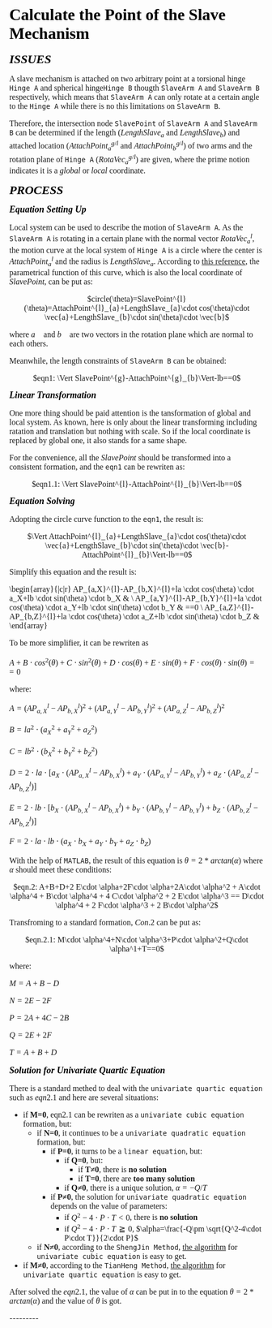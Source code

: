 
<font face="Futura" color="#000000" size=6 > **Calculate the Point of the Slave Mechanism** </font>
=======
    

<font face="Futura" color="#000000" size=5 > ***ISSUES*** </font>

<font face="Avenir Next" size=3> 


A slave mechanism is attached on two arbitrary point at a torsional hinge `Hinge A` and spherical hinge`Hinge B` thougth `SlaveArm A` and `SlaveArm B` respectively, which means that `SlaveArm A` can only rotate at a certain angle to the `Hinge A` while there is no this limitations on `SlaveArm B`.

Therefore, the intersection node `SlavePoint` of `SlaveArm A` and `SlaveArm B` can be determined if the length ($LengthSlave_{a}$ and $LengthSlave_{b}$) and attached location ($AttachPoint^{g/l}_{a}$ and $AttachPoint^{g/l}_{b}$) of two arms and the rotation plane of `Hinge A` ($RotaVec^{g/l}_{a}$) are given, where the prime notion indicates it is a *global* or *local* coordinate.
  
</font>


<font face="Futura" color="#000000" size=5 > ***PROCESS***</font>

<font face="Avenir Next" color="#000000" size=4 > ***Equation Setting Up*** </font>

<font face="Avenir Next" size=3> 

Local system can be used to describe the motion of `SlaveArm A`. As the `SlaveArm A` is rotating in a certain plane with the normal vector $RotaVec^{l}_{a}$, the motion curve at the local system of `Hinge A` is a circle where the center is $AttachPoint^{l}_{a}$ and the radius is $LengthSlave_{a}$. According to <a href="http://blog.sina.com.cn/s/blog_6496e38e0102vi7e.html">this reference</a>, the parametrical function of this curve, which is also the local coordinate of $SlavePoint$, can be put as:

<center>
$circle(\theta)=SlavePoint^{l}(\theta)=AttachPoint^{l}_{a}+LengthSlave_{a}\cdot cos(\theta)\cdot \vec{a}+LengthSlave_{b}\cdot sin(\theta)\cdot \vec{b}$
</center>

where $\vec{a}$ and $\vec{b}$ are two vectors in the rotation plane which are normal to each others.

Meanwhile, the length constraints of `SlaveArm B` can be obtained:  

<center>
$eqn1: \Vert SlavePoint^{g}-AttachPoint^{g}_{b}\Vert-lb==0$ 
</center>
</font>

<font face="Avenir Next" color="#000000" size=4 > ***Linear Transformation*** </font>

<font face="Avenir Next" size=3> 

One more thing should be paid attention is the tansformation of global and local system. As known, here is only about the linear transforming including ratation and translation but nothing with scale. So if the local coordinate is replaced by global one, it also stands for a same shape.

For the convenience, all the $SlavePoint$ should be transformed into a consistent formation, and the `eqn1` can be rewriten as:

<center>
$eqn1.1: \Vert SlavePoint^{l}-AttachPoint^{l}_{b}\Vert-lb==0$ 
</center>

</font>


<font face="Avenir Next" color="#000000" size=4 > ***Equation Solving*** </font>

<font face="Avenir Next" size=3> 

Adopting the circle curve function to the `eqn1`, the result is:  

<center>
$\Vert AttachPoint^{l}_{a}+LengthSlave_{a}\cdot cos(\theta)\cdot \vec{a}+LengthSlave_{b}\cdot sin(\theta)\cdot \vec{b}-AttachPoint^{l}_{b}\Vert-lb==0$ 
</center>

Simplify this equation and the result is:  

\begin{array}{|c|r} AP_{a,X}^{l}-AP_{b,X}^{l}+la \cdot cos(\theta) \cdot a_X+lb \cdot sin(\theta) \cdot b_X &  \\ AP_{a,Y}^{l}-AP_{b,Y}^{l}+la \cdot cos(\theta) \cdot a_Y+lb \cdot sin(\theta) \cdot b_Y & ==0 \\ AP_{a,Z}^{l}-AP_{b,Z}^{l}+la \cdot cos(\theta) \cdot a_Z+lb \cdot sin(\theta) \cdot b_Z &  \end{array}

To be more simplifier, it can be rewriten as  

$A+B\cdot cos^2(\theta)+C\cdot sin^2(\theta)+D\cdot cos(\theta)+E\cdot sin(\theta)+F\cdot cos(\theta)\cdot sin(\theta)==0$

where: 

$A=(AP_{a,X}^{l}-AP_{b,X}^{l})^2+(AP_{a,Y}^{l}-AP_{b,Y}^{l})^2+(AP_{a,Z}^{l}-AP_{b,Z}^{l})^2$  

$B=la^2\cdot (a_X^2+a_Y^2+a_Z^2)$  

$C=lb^2\cdot (b_X^2+b_Y^2+b_Z^2)$  

$D=2\cdot la\cdot [a_X\cdot (AP_{a,X}^{l}-AP_{b,X}^{l})+a_Y\cdot (AP_{a,Y}^{l}-AP_{b,Y}^{l})+ a_Z\cdot (AP_{a,Z}^{l}-AP_{b,Z}^{l})]$  

$E=2\cdot lb\cdot [b_X\cdot (AP_{b,X}^{l}-AP_{b,X}^{l})+b_Y\cdot (AP_{b,Y}^{l}-AP_{b,Y}^{l})+ b_Z\cdot (AP_{b,Z}^{l}-AP_{b,Z}^{l})]$

$F=2\cdot la\cdot lb\cdot (a_X\cdot b_X+a_Y\cdot b_Y+a_Z\cdot b_Z)$

With the help of `MATLAB`, the result of this equation is $\theta=2*arctan(\alpha)$ where $\alpha$ should meet these conditions:  

<center>
$eqn.2: A+B+D+2 E\cdot \alpha+2F\cdot \alpha+2A\cdot \alpha^2 + A\cdot \alpha^4 + B\cdot \alpha^4 + 4 C\cdot \alpha^2 + 2 E\cdot \alpha^3 == D\cdot \alpha^4 + 2 F\cdot \alpha^3 + 2 B\cdot \alpha^2$
</center>

Transfroming to a standard formation, $Con.2$ can be put as:

<center>
$eqn.2.1: M\cdot \alpha^4+N\cdot \alpha^3+P\cdot \alpha^2+Q\cdot \alpha^1+T==0$
</center>


where:

$M=A+B-D$

$N=2E-2F$

$P=2A+4C-2B$

$Q=2E+2F$

$T=A+B+D$

</font>


<font face="Avenir Next" color="#000000" size=4 > ***Solution for Univariate Quartic Equation*** </font>

<font face="Avenir Next" size=3> 

There is a standard methed to deal with the `univariate quartic equation` such as $eqn2.1$ and here are several situations:

- if **M=0**, eqn2.1 can be rewriten as a `univariate cubic equation` formation, but:
	+ if **N=0**, it continues to be a `univariate quadratic equation` formation, but: 
		* if **P=0**, it turns to be a `linear equation`, but:
			- if **Q=0**, but: 
				+ if **T≠0**, there is **no solution**
				+ if **T=0**, there are **too many solution**
			- if **Q≠0**, there is a unique solution, $\alpha=-Q/T$
		* if **P≠0**, the solution for `univariate quadratic equation` depends on the value of parameters:
			- if $Q^2-4\cdot P\cdot T<0$, there is **no solution**
			- if $Q^2-4\cdot P\cdot T\geqq 0$, $\alpha=\frac{-Q\pm \sqrt{Q^2-4\cdot P\cdot T}}{2\cdot P}$
	+ if **N≠0**, according to the `ShengJin Method`, <a href="https://blog.csdn.net/u012912039/article/details/101363323">the algorithm</a> for `univariate cubic equation` is easy to get.
- if **M≠0**, according to the `TianHeng Method`, <a href="https://baike.baidu.com/item/一元四次方程求根公式/10721996">the algorithm</a> for `univariate quartic equation` is easy to get.

After solved the $eqn2.1$, the value of $\alpha$ can be put in to the equation $\theta=2*arctan(\alpha)$ and the value of $\theta$ is got.





</font>
---------